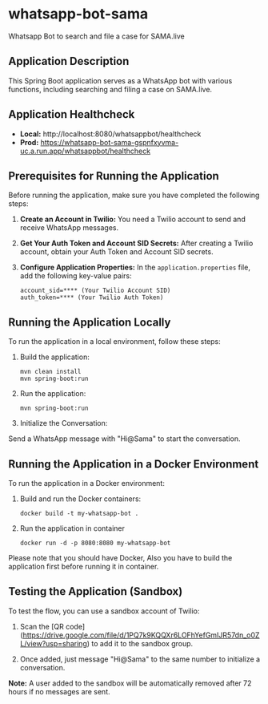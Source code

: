 # whatsapp-bot-sama
Whatsapp Bot to search and file a case for SAMA.live

## Application Description

This Spring Boot application serves as a WhatsApp bot with various functions, including searching and filing a case on SAMA.live.

## Application Healthcheck

- **Local:** http://localhost:8080/whatsappbot/healthcheck
- **Prod:** https://whatsapp-bot-sama-gspnfxyvma-uc.a.run.app/whatsappbot/healthcheck

## Prerequisites for Running the Application

Before running the application, make sure you have completed the following steps:

1. **Create an Account in Twilio:** You need a Twilio account to send and receive WhatsApp messages.

2. **Get Your Auth Token and Account SID Secrets:** After creating a Twilio account, obtain your Auth Token and Account SID secrets.

3. **Configure Application Properties:** In the `application.properties` file, add the following key-value pairs:

    ```properties
    account_sid=**** (Your Twilio Account SID)
    auth_token=**** (Your Twilio Auth Token)
    ```

## Running the Application Locally

To run the application in a local environment, follow these steps:

1. Build the application:

   ```shell
   mvn clean install
   mvn spring-boot:run

2. Run the application:

    ```shell
    mvn spring-boot:run

3. Initialize the Conversation:

Send a WhatsApp message with "Hi@Sama" to start the conversation.

## Running the Application in a Docker Environment

To run the application in a Docker environment:

1. Build and run the Docker containers:

    ```shell
    docker build -t my-whatsapp-bot .

2. Run the application in container

    ```shell
    docker run -d -p 8080:8080 my-whatsapp-bot

Please note that you should have Docker, Also you have to build the application first before running it in container.

## Testing the Application (Sandbox)

To test the flow, you can use a sandbox account of Twilio:

1. Scan the [QR code] (https://drive.google.com/file/d/1PQ7k9KQQXr6LOFhYefGmIJR57dn_o0ZL/view?usp=sharing) to add it to the sandbox group.

2. Once added, just message "Hi@Sama" to the same number to initialize a conversation.

**Note:** A user added to the sandbox will be automatically removed after 72 hours if no messages are sent.
